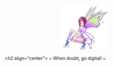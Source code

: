 
<div align="center" href="fairy-winx.gif" target="blank"><img align="center" src="fairy-winx.gif" width= "150" /></div>

<h2 align="center"> ~ When doubt, go digital! ~ </h2>
